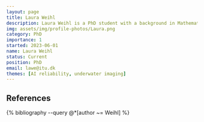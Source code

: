 ```yaml
---
layout: page
title: Laura Weihl
description: Laura Weihl is a PhD student with a background in Mathematics, Computer Science, and Machine Learning, specialising in enhancing underwater vision systems. Her research primarily revolves around advancing perception of static underwater cameras and autonomous underwater vehicles. Her recent work includes leveraging Neural Radiance Fields (NeRF) for 3D reconstructions to create testing environments for visual simultaneous localization and mapping (vSLAM) and applying transfer learning techniques to detect and analyze seagrass in underwater footage. Driven by a growing interest in environmental conservation, she is now focusing on how these technologies can be used for biodiversity monitoring to assess and support environmental health. When not immersed in code, you can find her playing piano or singing in a choir, blending art with science to explore the depths of both the ocean and human expression.
img: assets/img/profile-photos/Laura.png
category: PhD
importance: 1
started: 2023-06-01
name: Laura Weihl
status: Current
position: PhD
email: lawe@itu.dk
themes: [AI reliability, underwater imaging]
---
```


References
----------
<div class="publications">
  {% bibliography --query @*[author ~= Weihl] %}
</div>

